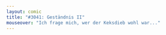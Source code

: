```yaml
---
layout: comic
title: "#3041: Geständnis II"
mouseover: "Ich frage mich, wer der Keksdieb wohl war..."
---
```

